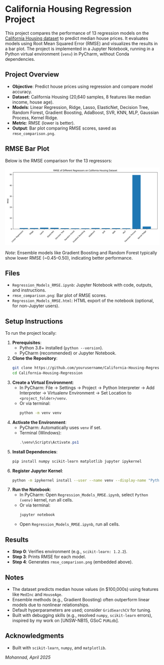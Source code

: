# California Housing Regression Project

This project compares the performance of 13 regression models on the [California Housing dataset](https://scikit-learn.org/stable/datasets/real_world.html#california-housing-dataset) to predict median house prices. It evaluates models using Root Mean Squared Error (RMSE) and visualizes the results in a bar plot. The project is implemented in a Jupyter Notebook, running in a Python virtual environment (`venv`) in PyCharm, without Conda dependencies.

## Project Overview

- **Objective**: Predict house prices using regression and compare model accuracy.
- **Dataset**: California Housing (20,640 samples, 8 features like median income, house age).
- **Models**: Linear Regression, Ridge, Lasso, ElasticNet, Decision Tree, Random Forest, Gradient Boosting, AdaBoost, SVR, KNN, MLP, Gaussian Process, Kernel Ridge.
- **Metric**: RMSE (lower is better).
- **Output**: Bar plot comparing RMSE scores, saved as `rmse_comparison.png`.

## RMSE Bar Plot

Below is the RMSE comparison for the 13 regressors:

![RMSE Comparison Plot](rmse_comparison.png)

*Note*: Ensemble models like Gradient Boosting and Random Forest typically show lower RMSE (~0.45–0.50), indicating better performance.

## Files

- `Regression_Models_RMSE.ipynb`: Jupyter Notebook with code, outputs, and instructions.
- `rmse_comparison.png`: Bar plot of RMSE scores.
- `Regression_Models_RMSE.html`: HTML export of the notebook (optional, for non-Jupyter users).

## Setup Instructions

To run the project locally:

1. **Prerequisites**:
   - Python 3.8+ installed (`python --version`).
   - PyCharm (recommended) or Jupyter Notebook.
2. **Clone the Repository**:
   ```bash
   git clone https://github.com/yourusername/California-Housing-Regression.git
   cd California-Housing-Regression
   ```
3. **Create a Virtual Environment**:
   - In PyCharm: File → Settings → Project → Python Interpreter → Add Interpreter → Virtualenv Environment → Set Location to `<project_folder>/venv`.
   - Or via terminal:
     ```bash
     python -m venv venv
     ```
4. **Activate the Environment**:
   - PyCharm: Automatically uses `venv` if set.
   - Terminal (Windows):
     ```powershell
     .\venv\Scripts\Activate.ps1
     ```
5. **Install Dependencies**:
   ```bash
   pip install numpy scikit-learn matplotlib jupyter ipykernel
   ```
6. **Register Jupyter Kernel**:
   ```bash
   python -m ipykernel install --user --name venv --display-name "Python (venv)"
   ```
7. **Run the Notebook**:
   - In PyCharm: Open `Regression_Models_RMSE.ipynb`, select `Python (venv)` kernel, run all cells.
   - Or via terminal:
     ```bash
     jupyter notebook
     ```
   - Open `Regression_Models_RMSE.ipynb`, run all cells.

## Results

- **Step 0**: Verifies environment (e.g., `scikit-learn: 1.2.2`).
- **Step 3**: Prints RMSE for each model.
- **Step 4**: Generates `rmse_comparison.png` (embedded above).

## Notes

- The dataset predicts median house values (in $100,000s) using features like `MedInc` and `HouseAge`.
- Ensemble methods (e.g., Gradient Boosting) often outperform linear models due to nonlinear relationships.
- Default hyperparameters are used; consider `GridSearchCV` for tuning.
- Built with debugging skills (e.g., resolved `numpy`, `scikit-learn` errors), inspired by my work on [UNSW-NB15, GSoC `PURLdb`].

## Acknowledgments

- Built with `scikit-learn`, `numpy`, and `matplotlib`.

*Mohannad, April 2025*
